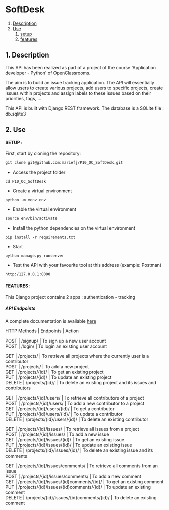 # SoftDesk #

1.  [Description](#description)
2.  [Use](#use)
    1.  [setup](#setup)
    2.  [features](#features)

## 1. Description <a name="description"></a> ##

This API has been realized as part of a project of the course
'Application developer - Python' of OpenClassrooms.


The aim is to build an issue tracking application.
The API will essentially allow users to create various projects, add users to specific projects, create issues within projects and assign labels to these issues based on their priorities, tags, ...

This API is built with Django REST framework. The database is a SQLite file : db.sqlite3

## 2. Use <a name="use"></a> ##

#### SETUP : <a name="setup"></a> ####

First, start by cloning the repository:

```
git clone git@github.com:mariefj/P10_OC_SoftDesk.git
```

- Access the project folder
```
cd P10_OC_SoftDesk
```

- Create a virtual environment
```
python -m venv env
```

- Enable the virtual environment
```
source env/bin/activate
```

- Install the python dependencies on the virtual environment
```
pip install -r requirements.txt
```

- Start
```
python manage.py runserver
```

- Test the API with your favourite tool at this address (example: Postman)
```
http:/127.0.0.1:8000
```

#### FEATURES : <a name="features"></a> ####

This Django project contains 2 apps : authentication - tracking

##### API Endpoints #####

A complete documentation is available [here](https://documenter.getpostman.com/view/15450358/2s8YeuLquP) 

HTTP Methods | Endpoints | Action

POST | /signup/ | To sign up a new user account  
POST | /login/ | To login an existing user account  

GET | /projects/ | To retrieve all projects where the currently user is a contributor  
POST | /projects/ | To add a new project  
GET | /projects/{id}/ | To get an existing project  
PUT | /projects/{id}/ | To update an existing project  
DELETE | /projects/{id}/ | To delete an existing project and its issues and contributors  

GET | /projects/{id}/users/ | To retrieve all contributors of a project  
POST | /projects/{id}/users/ | To add a new contributor to a project  
GET | /projects/{id}/users/{id}/ | To get a contributor  
PUT | /projects/{id}/users/{id}/ | To update a contributor  
DELETE | /projects/{id}/users/{id}/ | To delete an existing contributor  

GET | /projects/{id}/issues/ | To retrieve all issues from a project  
POST | /projects/{id}/issues/ | To add a new issue  
GET | /projects/{id}/issues/{id}/ | To get an existing issue  
PUT | /projects/{id}/issues/{id}/ | To update an existing issue  
DELETE | /projects/{id}/issues/{id}/ | To delete an existing issue and its comments  

GET | /projects/{id}/issues/comments/ | To retrieve all comments from an issue  
POST | /projects/{id}/issues/comments/ | To add a new comment  
GET | /projects/{id}/issues/{id}comments/{id}/ | To get an existing comment  
PUT | /projects/{id}/issues/{id}comments/{id}/ | To update an existing comment  
DELETE | /projects/{id}/issues/{id}comments/{id}/ | To delete an existing comment  
